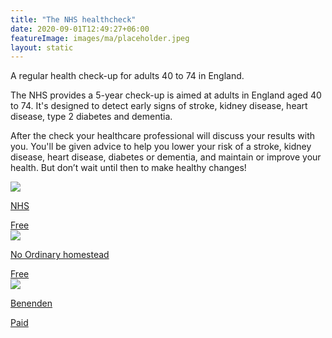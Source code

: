 ```yaml
---
title: "The NHS healthcheck"
date: 2020-09-01T12:49:27+06:00
featureImage: images/ma/placeholder.jpeg
layout: static
---
```


A regular health check-up for adults 40 to 74 in England.

The NHS provides a 5-year check-up is aimed at adults in England aged 40 to 74. It's designed to detect early signs of stroke, kidney disease, heart disease, type 2 diabetes and dementia. 

After the check your healthcare professional will discuss your results with you. You'll be given advice to help you lower your risk of a stroke, kidney disease, heart disease, diabetes or dementia, and maintain or improve your health. But don’t wait until then to make healthy changes!

<a class="ma-link" href="https://www.nhs.uk/conditions/nhs-health-check/"><div class="ma-card"><div class="ma-icon"><img src ="/images/icon-check.png"/></div><div class="ma-name"><p>NHS</p></div><div class="ma-paid-text"><span>Free</span></div></div></a><a class="ma-link" href="https://www.noordinaryhomestead.com/importance-of-checking-your-health/"><div class="ma-card"><div class="ma-icon"><img src ="/images/icon-check.png"/></div><div class="ma-name"><p>No Ordinary homestead</p></div><div class="ma-paid-text"><span>Free</span></div></div></a><a class="ma-link" href="https://www.benenden.co.uk/health/health-assessments/"><div class="ma-card"><div class="ma-icon"><img src ="/images/icon-pound.png"/></div><div class="ma-name"><p>Benenden</p></div><div class="ma-paid-text"><span>Paid</span></div></div></a>  

<br/><br/>







